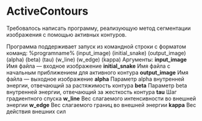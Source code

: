 # ActiveContours
Требовалось написать программу, реализующую метод сегментации изображения с помощью активных контуров.

Программа поддерживает запуск из командной строки с форматом команд:
%programname% (input_image) (initial_snake) (output_image) (alpha) (beta) (tau) (w_line) (w_edge) (kappa)
Аргументы:
**input_image**	 	Имя файла — входное изображение
**initial_snake**	 	Имя файла с начальным приближением для активного контура
**output_image**	 	Имя файла — выходное изображение
**alpha**	 	Параметр alpha внутренней энергии, отвечающий за растяжимость контура
**beta**	 	Параметр beta внутренней энергии, отвечающий за жесткость контура
**tau**	 	Шаг градиентного спуска
**w_line**	 	Вес слагаемого интенсивности во внешней энергии
**w_edge**	 	Вес слагаемого границ во внешней энергии
**kappa**	 	Вес действия внешних сил
